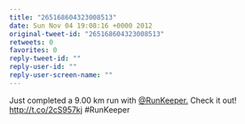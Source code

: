 ```yaml
---
title: "265168604323008513"
date: Sun Nov 04 19:08:16 +0000 2012
original-tweet-id: "265168604323008513"
retweets: 0
favorites: 0
reply-tweet-id: ""
reply-user-id: ""
reply-user-screen-name: ""
---
```

Just completed a 9.00 km run with <a href="https://twitter.com/RunKeeper.">@RunKeeper.</a> Check it out! http://t.co/2cS957kj #RunKeeper
